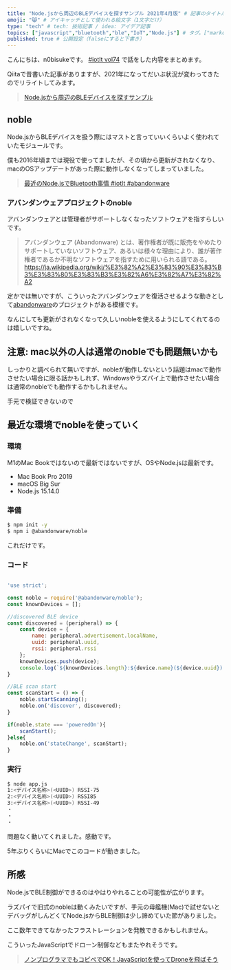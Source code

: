 ```yaml
---
title: "Node.jsから周辺のBLEデバイスを探すサンプル 2021年4月版" # 記事のタイトル
emoji: "😸" # アイキャッチとして使われる絵文字（1文字だけ）
type: "tech" # tech: 技術記事 / idea: アイデア記事
topics: ["javascript","bluetooth","ble","IoT","Node.js"] # タグ。["markdown", "rust", "aws"]のように指定する
published: true # 公開設定（falseにすると下書き）
---
```


こんにちは、n0bisukeです。 [#iotlt vol74](https://iotlt.connpass.com/event/207823/) で話をした内容をまとめます。

Qiitaで昔書いた記事がありますが、2021年になってだいぶ状況が変わってきたのでリライトしてみます。

> [Node.jsから周辺のBLEデバイスを探すサンプル](https://qiita.com/n0bisuke/items/00503d2b18fc4f413c4e)

## noble

Node.jsからBLEデバイスを扱う際にはマストと言っていいくらいよく使われていたモジュールです。

僕も2016年頃までは現役で使ってましたが、その頃から更新がされなくなり、macのOSアップデートがあった際に動作しなくなってしまっていました。

> [最近のNode.jsでBluetooth事情 #iotlt #abandonware](https://speakerdeck.com/n0bisuke2/zui-jin-falsenode-dot-jsdebluetoothshi-qing-number-iotlt-number-abandonware)

### アバンダンウェアプロジェクトのnoble

アバンダンウェアとは管理者がサポートしなくなったソフトウェアを指すらしいです。

> アバンダンウェア (Abandonware) とは、著作権者が既に販売をやめたりサポートしていないソフトウェア、あるいは様々な理由により、誰が著作権者であるか不明なソフトウェアを指すために用いられる語である。
> https://ja.wikipedia.org/wiki/%E3%82%A2%E3%83%90%E3%83%B3%E3%83%80%E3%83%B3%E3%82%A6%E3%82%A7%E3%82%A2

定かでは無いですが、こういったアバンダンウェアを復活させるような動きとして[abandonware](https://github.com/abandonware/)のプロジェクトがある模様です。

なんにしても更新がされなくなって久しいnobleを使えるようにしてくれてるのは嬉しいですね。

## 注意: mac以外の人は通常のnobleでも問題無いかも

しっかりと調べられて無いですが、nobleが動作しないという話題はmacで動作させたい場合に限る話かもしれず、Windowsやラズパイ上で動作させたい場合は通常のnobleでも動作するかもしれません。

手元で検証できないので

## 最近な環境でnobleを使っていく

### 環境

M1のMac Bookではないので最新ではないですが、OSやNode.jsは最新です。

* Mac Book Pro 2019
* macOS Big Sur
* Node.js 15.14.0

### 準備

```bash
$ npm init -y
$ npm i @abandonware/noble
```

これだけです。

### コード

```javascript

'use strict';

const noble = require('@abandonware/noble');
const knownDevices = [];

//discovered BLE device
const discovered = (peripheral) => {
    const device = {
        name: peripheral.advertisement.localName,
        uuid: peripheral.uuid,
        rssi: peripheral.rssi
    };
    knownDevices.push(device);
    console.log(`${knownDevices.length}:${device.name}(${device.uuid}) RSSI${device.rssi}`);
}

//BLE scan start
const scanStart = () => {
    noble.startScanning();
    noble.on('discover', discovered);
}

if(noble.state === 'poweredOn'){
    scanStart();
}else{
    noble.on('stateChange', scanStart);
}
```

### 実行

```bash
$ node app.js
1:<デバイス名称>(<UUID>) RSSI-75
2:<デバイス名称>(<UUID>) RSSI85
3:<デバイス名称>(<UUID>) RSSI-49
・
・
・
```

問題なく動いてくれました。感動です。

5年ぶりくらいにMacでこのコードが動きました。

## 所感

Node.jsでBLE制御ができるのはやはりやれることの可能性が広がります。

ラズパイで旧式のnobleは動くみたいですが、手元の母艦機(Mac)で試せないとデバッグがしんどくてNode.jsからBLE制御は少し諦めていた節がありました。

ここ数年できてなかったフラストレーションを発散できるかもしれません。

こういったJavaScriptでドローン制御などもまたやれそうです。 

> [ノンプログラマでもコピペでOK！JavaScriptを使ってDroneを飛ばそう](https://liginc.co.jp/187633)

